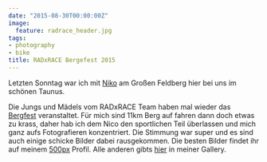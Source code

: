 ```yaml
---
date: "2015-08-30T00:00:00Z"
image:
  feature: radrace_header.jpg
tags:
- photography
- bike
title: RADxRACE Bergefest 2015
---
```


Letzten Sonntag war ich mit [Niko](http://blog.nerdno.de/) am Großen Feldberg hier bei
uns im schönen Taunus.

Die Jungs und Mädels vom RADxRACE Team haben mal wieder
das [Bergfest](http://www.rad-race.com/frankfurt-30-08-2015/) veranstaltet.
Für mich sind 11km Berg auf fahren dann doch etwas zu krass, daher hab ich dem
Nico den sportlichen Teil überlassen und mich ganz aufs Fotografieren
konzentriert. Die Stimmung war super und es sind auch einige schicke Bilder
dabei rausgekommen.
Die besten Bilder findet ihr auf meinem [500px](https://500px.com/breidenstein) Profil.
Alle anderen gibts
[hier](http://gallery.felixbreidenstein.de/index.php?album=Bergfest_2015) in meiner Gallery.

